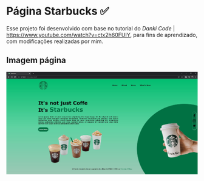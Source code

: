 # Página Starbucks ✅

Esse projeto foi desenvolvido com base no tutorial do *Danki Code* | https://www.youtube.com/watch?v=ctx2h60FUIY, para fins de aprendizado, com modificações realizadas por mim.
## Imagem página

![Captura1](/images/captura1.jpg)